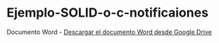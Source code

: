 # Ejemplo-SOLID-o-c-notificaiones
Documento Word -
[Descargar el documento Word desde Google Drive]((https://docs.google.com/document/d/1CIVew0e7j7jdf3g5uOSw9427_e0Xyz3S6fNhsDytJs8/edit?usp=sharing))
